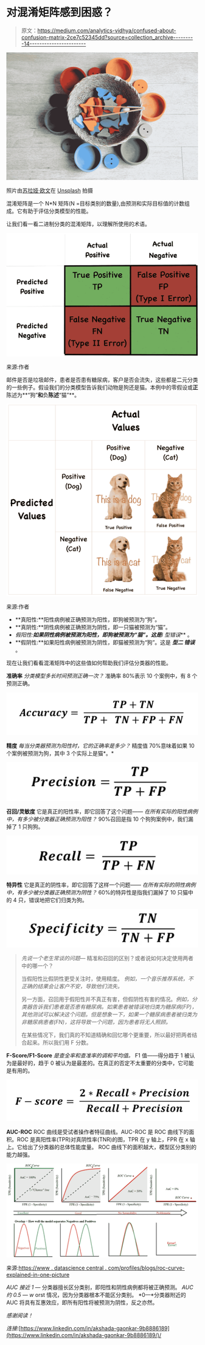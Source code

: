 # 对混淆矩阵感到困惑？

> 原文：<https://medium.com/analytics-vidhya/confused-about-confusion-matrix-2ce7c52345dd?source=collection_archive---------14----------------------->

![](img/f9afdbc42862d0e447cd8f1a5386e0c4.png)

照片由[苏拉娅·欧文](https://unsplash.com/@traxing?utm_source=medium&utm_medium=referral)在 [Unsplash](https://unsplash.com?utm_source=medium&utm_medium=referral) 拍摄

混淆矩阵是一个 N*N 矩阵(N =目标类别的数量),由预测和实际目标值的计数组成。它有助于评估分类模型的性能。

让我们看一看二进制分类的混淆矩阵，以理解所使用的术语。

![](img/4f6eb42e1482e0458d78a4ca86a2bc48.png)

来源:作者

邮件是否是垃圾邮件，患者是否患有糖尿病，客户是否会流失，这些都是二元分类的一些例子。假设我们的分类模型告诉我们动物是狗还是猫。本例中的零假设或**正**陈述为**“狗”**和**负**陈述**“猫”**。

![](img/a0f056f4940e16ed616ac2ddab419319.png)

来源:作者

*   **真阳性:**阳性病例被正确预测为阳性，即狗被预测为“狗”。
*   **真阴性:**阴性病例被正确预测为阴性，即一只猫被预测为“猫”。
*   **假阳性:**如果阴性病例被预测为阳性，即狗被预测为“猫”。这是***I 型错误*** 。
*   **假阴性:**如果阳性病例被预测为阴性，即猫被预测为“狗”。这是 ***型二* *错误*** 。

现在让我们看看混淆矩阵中的这些值如何帮助我们评估分类器的性能。

**准确率** *分类模型多长时间预测正确一次？* 准确率 80%表示 10 个案例中，有 8 个预测正确。

![](img/dc4b95345512bbc6531da5a9d2d70bd0.png)

**精度** *每当分类器预测为阳性时，它的正确率是多少？* 精度值 70%意味着如果 10 个案例被预测为狗，其中 3 个实际上是猫*。*

![](img/0a6efde582bdec8e2557c1f4694adf0c.png)

**召回/灵敏度** 它是真正的阳性率，即它回答了这个问题——
*在所有实际的阳性病例中，有多少被分类器正确预测为阳性？* 90%召回是指 10 个狗狗案例中，我们漏掉了 1 只狗狗。

![](img/ed2ab958264ea5b472bf15630eee28fd.png)

**特异性** 它是真正的阴性率，即它回答了这样一个问题——
*在所有实际的阴性病例中，有多少被分类器正确预测为阴性？* 60%的特异性是指我们漏掉了 10 只猫中的 4 只，错误地把它们归类为狗。

![](img/b75ea838a199286b5187d66f3b05465a.png)

> *先说一个老生常谈的问题—* 精准和召回的区别？或者说如何决定使用两者中的哪一个？
> 
> 当假阳性比假阴性更受关注时，使用精度。
> *例如，一个音乐推荐系统，不正确的结果会让客户不安，导致他们流失。*
> 
> 另一方面，召回用于假阳性并不真正有害，但假阴性有害的情况。*例如，分类器告诉我们患者是否患有糖尿病。如果患者被错误地归类为糖尿病(FP)，其他测试可以解决这个问题。但是想象一下，如果一个糖尿病患者被归类为非糖尿病患者(FN)，这将导致一个问题，因为患者将无人照顾。*
> 
> 在某些情况下，我们真的不知道精确和回忆哪个更重要，所以最好把两者结合起来。所以我们用 F 分数。

**F-Score/F1-Score** *是查全率和查准率的调和平均值。* F1 值——得分趋于 1 被认为是最好的，趋于 0 被认为是最差的。在真正的否定不太重要的分类中，它可能是有用的。

![](img/5ec19ed3381d1185c36ef8df187644aa.png)

**AUC-ROC** ROC 曲线是受试者操作者特征曲线。AUC-ROC 是 ROC 曲线下的面积。ROC 是真阳性率(TPR)对真阴性率(TNR)的图，TPR 在 y 轴上，FPR 在 x 轴上。它给出了分类器的总体性能度量。
ROC 曲线下的面积越大，模型区分类别的能力越强。

![](img/15543ca840c6079a011d440bc9f8592f.png)

来源:[https://www . datascience central . com/profiles/blogs/roc-curve-explained-in-one-picture](https://www.datasciencecentral.com/profiles/blogs/roc-curve-explained-in-one-picture)

*AUC 接近 1 —* 分类器擅长区分类别，即阳性和阴性病例都将被正确预测。
*AUC 约 0.5 — w* orst 情况，因为分类器根本不能区分类别。
*0—*分类器附近的 AUC 将具有互惠效应，即所有阳性将被预测为阴性，反之亦然。

*感谢阅读！*

*连接:*[https://www.linkedin.com/in/akshada-gaonkar-9b8886189](https://www.linkedin.com/in/akshada-gaonkar-9b8886189/)/